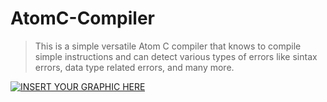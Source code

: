 # AtomC-Compiler

> This is a simple versatile Atom C compiler that knows to compile simple instructions and can detect various types of errors like sintax errors, data type related errors, and many more. 

[![INSERT YOUR GRAPHIC HERE](https://imgur.com/MEVfsRd)]()
